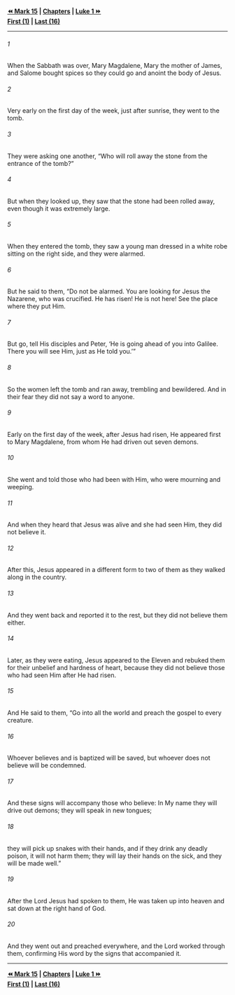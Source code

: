   
**[⏪ Mark 15](./Mark%2015.md) | [Chapters](./_index.md) | [Luke 1 ⏩](../44.42%20Luke/Luke%201.md)**  
**[First (1)](./Mark%201.md) | [Last (16)](Mark%2016.md)**  
  
---  
  
###### 1  
When the Sabbath was over, Mary Magdalene, Mary the mother of James, and Salome bought spices so they could go and anoint the body of Jesus.  
  
###### 2  
Very early on the first day of the week, just after sunrise, they went to the tomb.  
  
###### 3  
They were asking one another, “Who will roll away the stone from the entrance of the tomb?”  
  
###### 4  
But when they looked up, they saw that the stone had been rolled away, even though it was extremely large.  
  
###### 5  
When they entered the tomb, they saw a young man dressed in a white robe sitting on the right side, and they were alarmed.  
  
###### 6  
But he said to them, “Do not be alarmed. You are looking for Jesus the Nazarene, who was crucified. He has risen! He is not here! See the place where they put Him.  
  
###### 7  
But go, tell His disciples and Peter, ‘He is going ahead of you into Galilee. There you will see Him, just as He told you.’”  
  
###### 8  
So the women left the tomb and ran away, trembling and bewildered. And in their fear they did not say a word to anyone.  
  
###### 9  
Early on the first day of the week, after Jesus had risen, He appeared first to Mary Magdalene, from whom He had driven out seven demons.  
  
###### 10  
She went and told those who had been with Him, who were mourning and weeping.  
  
###### 11  
And when they heard that Jesus was alive and she had seen Him, they did not believe it.  
  
###### 12  
After this, Jesus appeared in a different form to two of them as they walked along in the country.  
  
###### 13  
And they went back and reported it to the rest, but they did not believe them either.  
  
###### 14  
Later, as they were eating, Jesus appeared to the Eleven and rebuked them for their unbelief and hardness of heart, because they did not believe those who had seen Him after He had risen.  
  
###### 15  
And He said to them, “Go into all the world and preach the gospel to every creature.  
  
###### 16  
Whoever believes and is baptized will be saved, but whoever does not believe will be condemned.  
  
###### 17  
And these signs will accompany those who believe: In My name they will drive out demons; they will speak in new tongues;  
  
###### 18  
they will pick up snakes with their hands, and if they drink any deadly poison, it will not harm them; they will lay their hands on the sick, and they will be made well.”  
  
###### 19  
After the Lord Jesus had spoken to them, He was taken up into heaven and sat down at the right hand of God.  
  
###### 20  
And they went out and preached everywhere, and the Lord worked through them, confirming His word by the signs that accompanied it.  
  
  
---  
  
**[⏪ Mark 15](./Mark%2015.md) | [Chapters](./_index.md) | [Luke 1 ⏩](../44.42%20Luke/Luke%201.md)**  
**[First (1)](./Mark%201.md) | [Last (16)](Mark%2016.md)**  
  
